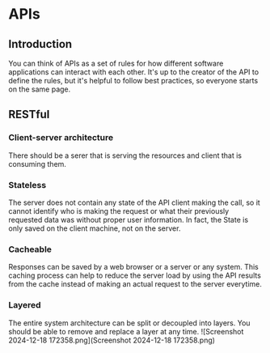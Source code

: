 # APIs

## Introduction

You can think of APIs as a set of rules for how different software applications can interact with each other. It's up to
the creator of the API to define the rules, but it's helpful to follow best practices, so everyone starts on the same
page.




## RESTful

### Client-server architecture
There should be a serer that is serving the resources and client that is consuming them.

### Stateless
The server does not contain any state of the API client making the call,
so it cannot identify
who is making the request or what their previously requested data was without proper user information.
In fact, the State is only saved on the client machine, not on the server.

### Cacheable
Responses can be saved by a web browser or a server or any system.
This caching process can help to reduce the server load
by using the API results from the cache instead of making an actual request to the server everytime.

### Layered
The entire system architecture can be split or decoupled into layers.
You should be able to remove and replace a layer at any time.
![Screenshot 2024-12-18 172358.png](Screenshot 2024-12-18 172358.png)


